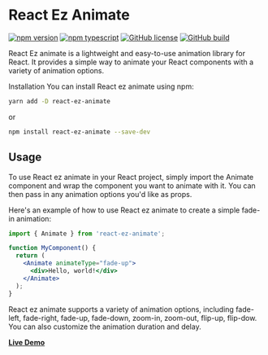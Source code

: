# React Ez Animate

[![npm version][npm-image]][npm-url]
[![npm typescript][npm-typescript]][npm-url]
[![GitHub license][github-license]][github-license-url]
[![GitHub build][github-build]][github-build-url]

React Ez animate is a lightweight and easy-to-use animation library for React. It provides a simple way to animate your React components with a variety of animation options.

Installation
You can install React ez animate using npm:

```bash
yarn add -D react-ez-animate
```
or

```bash
npm install react-ez-animate --save-dev
```
## Usage

To use React ez animate in your React project, simply import the Animate component and wrap the component you want to animate with it. You can then pass in any animation options you'd like as props.

Here's an example of how to use React ez animate to create a simple fade-in animation:

```jsx
import { Animate } from 'react-ez-animate';

function MyComponent() {
  return (
    <Animate animateType="fade-up">
      <div>Hello, world!</div>
    </Animate>
  );
}
```
React ez animate supports a variety of animation options, including fade-left, fade-right, fade-up, fade-down, zoom-in, zoom-out, flip-up, flip-dow. You can also customize the animation duration and delay.

[**Live Demo**](https://thobiasvicente.github.io/my-react-typescript-package/)

[npm-url]: https://www.npmjs.com/package/react-ez-animate
[npm-image]: https://img.shields.io/npm/v/react-ez-animate
[github-license]: https://img.shields.io/github/license/thobiasvicente/react-ez-animate
[github-license-url]: https://github.com/thobiasvicente/react-ez-animate/blob/master/LICENSE
[github-build]: https://github.com/thobiasvicente/react-ez-animate/actions/workflows/publish.yml/badge.svg
[github-build-url]: https://github.com/thobiasvicente/react-ez-animate/actions/workflows/publish.yml
[npm-typescript]: https://img.shields.io/npm/types/react-ez-animate